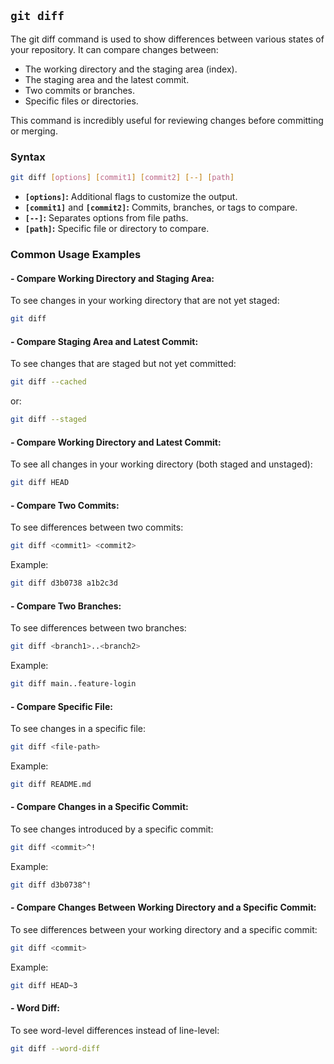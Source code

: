 ## `git diff`
The git diff command is used to show differences between various states of your repository. It can compare changes between:
- The working directory and the staging area (index).
- The staging area and the latest commit.
- Two commits or branches.
- Specific files or directories.  

This command is incredibly useful for reviewing changes before committing or merging.
### Syntax
```bash
git diff [options] [commit1] [commit2] [--] [path]
```
- **``[options]``:** Additional flags to customize the output.
- **``[commit1]``** and **``[commit2]``:** Commits, branches, or tags to compare.
- **``[--]``:** Separates options from file paths.
- **``[path]``:** Specific file or directory to compare.
### Common Usage Examples
#### - Compare Working Directory and Staging Area:
To see changes in your working directory that are not yet staged:
```bash
git diff
```
#### - Compare Staging Area and Latest Commit:
To see changes that are staged but not yet committed:
```bash
git diff --cached
```
or:
```bash
git diff --staged
```
#### - Compare Working Directory and Latest Commit:
To see all changes in your working directory (both staged and unstaged):
```bash
git diff HEAD
```
#### - Compare Two Commits:
To see differences between two commits:
```bash
git diff <commit1> <commit2>
```
Example:
```bash
git diff d3b0738 a1b2c3d
```
#### - Compare Two Branches:
To see differences between two branches:
```bash
git diff <branch1>..<branch2>
```
Example:
```bash
git diff main..feature-login
```
#### - Compare Specific File:
To see changes in a specific file:
```bash
git diff <file-path>
```
Example:
```bash
git diff README.md
```
#### - Compare Changes in a Specific Commit:
To see changes introduced by a specific commit:
```bash
git diff <commit>^!
```
Example:
```bash
git diff d3b0738^!
```
#### - Compare Changes Between Working Directory and a Specific Commit:
To see differences between your working directory and a specific commit:
```bash
git diff <commit>
```
Example:
```bash
git diff HEAD~3
```
#### - Word Diff:
To see word-level differences instead of line-level:
```bash
git diff --word-diff
```
